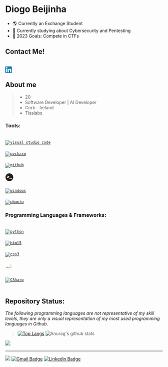 # Diogo Beijinha
- 🌎 Currently an Exchange Student
- 🔐 Currently studying about Cybersecurity and Pentesting
- 🥅 2023 Goals: Compete in CTFs

## Contact Me!  <br>
<br>
<a href="https://www.linkedin.com/in/diogobeijinha/">
  <img align="left" alt="Diogo Beijinha | Linkedin" width="21px" src="https://github.com/rycky5/rycky5/blob/main/assets/linkedin.svg" />
</a>
<br>

## About me

> * 20
> * Software Developer | AI Developer
> * Cork - Ireland
> * Tisalabs


### Tools:

[<code>
<img alt="visual studio code" width="26px" src="https://img.icons8.com/fluent/240/000000/visual-studio-code-2019.png" />
</code>](https://code.visualstudio.com/)
[<code>
<img alt="pycharm" width="26px" src="https://img.icons8.com/color/240/000000/pycharm.png" />
</code>](https://www.jetbrains.com/pycharm/)
[<code>
<img alt="github" width="26px" src="https://img.icons8.com/ios-glyphs/240/000000/github.png">
</code>](https://github.com/)
[<code>
<img alt="terminal" width="26px" src="https://raw.githubusercontent.com/github/explore/80688e429a7d4ef2fca1e82350fe8e3517d3494d/topics/terminal/terminal.png">
</code>](https://docs.microsoft.com/en-us/windows/terminal/)
[<code>
<img alt="windows" width="26px" src="https://img.icons8.com/color/240/000000/windows-10.png">
</code>](https://www.microsoft.com/en-us/windows)
[<code>
<img alt="ubuntu" width="26px" src="https://img.icons8.com/color/96/000000/ubuntu--v1.png">
</code>](https://ubuntu.com/)

  
### Programming Languages & Frameworks:
[<code>
<img alt="python" width="26px" src="https://img.icons8.com/color/240/000000/python.png">
</code>](https://www.python.org/)
[<code>
<img alt="html5" width="26px" src="https://img.icons8.com/color/240/000000/html-5.png">
</code>](https://developer.mozilla.org/en-US/docs/Web/HTML)
[<code>
<img alt="css3" width="26px" src="https://img.icons8.com/color/240/000000/css3.png">
</code>](https://developer.mozilla.org/en-US/docs/Web/CSS)
[<code>
<img alt="MySQL" width="26px" src="https://raw.githubusercontent.com/github/explore/80688e429a7d4ef2fca1e82350fe8e3517d3494d/topics/mysql/mysql.png">
</code>](https://dev.mysql.com/)
[<code>
<img alt="CSharp" width="26px" src="https://seeklogo.com/images/C/c-sharp-c-logo-02F17714BA-seeklogo.com.png">
</code>](https://learn.microsoft.com/en-us/dotnet/csharp/)
<br />



## Repository Status:
*The following programming languages are not representative of my skill levels, they are only a visual representation of my most used programming languages in Github.*

> [![Top Langs](https://github-readme-stats.vercel.app/api/top-langs/?username=diogo-beijinha&theme=omni)](https://github.com/anuraghazra/github-readme-stats) ![Anurag's github stats](https://github-readme-stats.vercel.app/api?username=diogo-beijinha&show_icons=true&theme=radical)

<img src="https://external-content.duckduckgo.com/iu/?u=http%3A%2F%2Fi1207.photobucket.com%2Falbums%2Fbb466%2FMikairuDaidouji%2Ftoothychibisis.gif&f=1&nofb=1&ipt=92d285dfa79a55496eb0e52b558f42b56d194fd7148ebccca865d93884a76f4b&ipo=images" height="80"/>

---
<img src="https://visitor-badge.laobi.icu/badge?page_id=diogo-beijinha.diogo-beijinha"/>   [![Gmail Badge](https://img.shields.io/badge/-diogobeijinha24@gmail.com-c14438?style=flat-square&logo=Gmail&logoColor=white&link=mailto:diogobeijinha24@gmail.com)](mailto:diogobeijinha24@gmail.com)   [![Linkedin Badge](https://img.shields.io/badge/-DiogoBeijinha-blue?style=flat-square&logo=Linkedin&logoColor=white&link=https://www.linkedin.com/in/diogobeijinha)](https://www.linkedin.com/in/diogobeijinha)
